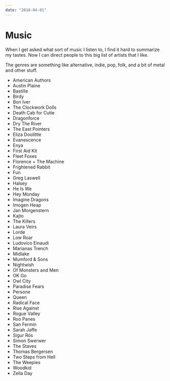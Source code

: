 ```yaml
---
date: "2018-04-01"
---
```


# Music

When I get asked what sort of music I listen to, I find it hard to summarize my tastes. Now I can direct people to this big list of artists that I like.

The genres are something like alternative, indie, pop, folk, and a bit of metal and other stuff.

<ul class="compact">
<li>American Authors
<li>Austin Plaine
<li>Bastille
<li>Birdy
<li>Bon Iver
<li>The Clockwork Dolls
<li>Death Cab for Cutie
<li>Dragonforce
<li>Dry The River
<li>The East Pointers
<li>Eliza Doolittle
<li>Evanescence
<li>Enya
<li>First Aid Kit
<li>Fleet Foxes
<li>Florence + The Machine
<li>Frightened Rabbit
<li>Fun
<li>Greg Laswell
<li>Halsey
<li>He Is We
<li>Hey Monday
<li>Imagine Dragons
<li>Imogen Heap
<li>Jan Morgenstern
<li>Kajto
<li>The Killers
<li>Laura Veirs
<li>Lorde
<li>Low Roar
<li>Ludovico Einaudi
<li>Marianas Trench
<li>Midlake
<li>Mumford & Sons
<li>Nightwish
<li>Of Monsters and Men
<li>OK Go
<li>Owl City
<li>Paradise Fears
<li>Persone
<li>Queen
<li>Radical Face
<li>Rise Against
<li>Rogue Valley
<li>Roo Panes
<li>San Fermin
<li>Sarah Jaffe
<li>Sigur Rós
<li>Simon Swerwer
<li>The Staves
<li>Thomas Bergersen
<li>Two Steps from Hell
<li>The Weepies
<li>Woodkid
<li>Zella Day
